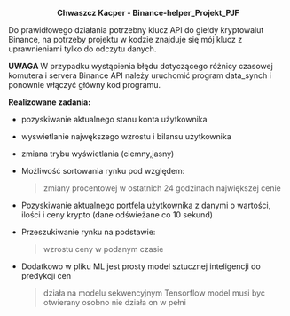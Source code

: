 <b><center>Chwaszcz Kacper - Binance-helper_Projekt_PJF </center></b>

Do prawidłowego działania potrzebny klucz API do giełdy kryptowalut Binance,
na potrzeby projektu w kodzie znajduje się mój klucz z uprawnieniami tylko do odczytu danych.


<b> UWAGA </b>
W przypadku wystąpienia błędu dotyczącego różnicy czasowej komutera i servera Binance API należy uruchomić program data_synch
i ponownie włączyć główny kod programu.

<b> Realizowane zadania:</b>
- pozyskiwanie aktualnego stanu konta użytkownika
- wyswietlanie najwększego wzrostu i bilansu użytkownika
- zmiana trybu wyświetlania (ciemny,jasny) 

- Możliwość sortowania rynku pod względem:
  > zmiany procentowej w ostatnich 24 godzinach
  > największej cenie

- Pozyskiwanie aktualnego portfela użytkownika z danymi o wartości, ilości i ceny krypto (dane odświeżane co 10 sekund)

- Przeszukiwanie rynku na podstawie:
  > wzrostu ceny w podanym czasie
 
- Dodatkowo w pliku ML jest prosty model sztucznej inteligencji do predykcji cen
  > działa na modelu sekwencyjnym Tensorflow
  > model musi byc otwierany osobno nie działa on w pełni
